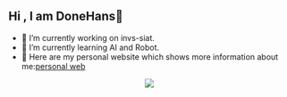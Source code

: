 ## Hi , I am DoneHans👋

<!--
**DoneHans/DoneHans** is a ✨ _special_ ✨ repository because its `README.md` (this file) appears on your GitHub profile.

Here are some ideas to get you started:

- 🔭 I’m currently working on ...
- 🌱 I’m currently learning ...
- 👯 I’m looking to collaborate on ...
- 🤔 I’m looking for help with ...
- 💬 Ask me about ...
- 📫 How to reach me: ...
- 😄 Pronouns: ...
- ⚡ Fun fact: ...
-->

- 🔭 I’m currently working on invs-siat.
- 🌱 I’m currently learning AI and Robot.
- 👯 Here are my personal website which shows more information about me:[personal web]([donehans.github.io](https://donehans.github.io/))

<div align="center"> <img src="https://github-readme-stats.vercel.app/api?username=DoneHans&show_icons=true&theme=tokyonight" /> </div>
